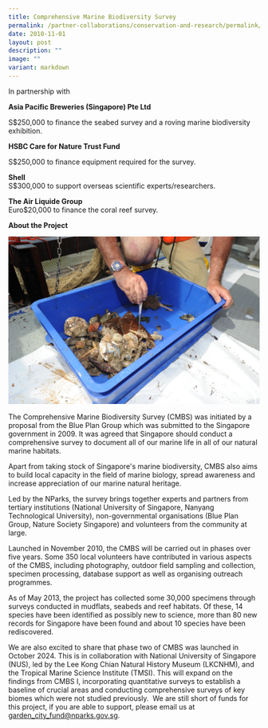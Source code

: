```yaml
---
title: Comprehensive Marine Biodiversity Survey
permalink: /partner-collaborations/conservation-and-research/permalink/CMBS/
date: 2010-11-01
layout: post
description: ""
image: ""
variant: markdown
---
```

In partnership with

**Asia Pacific Breweries (Singapore) Pte Ltd**

S$250,000 to finance the seabed survey and a roving marine biodiversity exhibition.

**HSBC Care for Nature Trust Fund**

S$250,000 to finance equipment required for the survey.
 
**Shell**  
S$300,000 to support overseas scientific experts/researchers.

**The Air Liquide Group**  
Euro$20,000 to finance the coral reef survey.

**About the Project**

![](/images/Partner%20Collaborations/Research%20and%20Conservation/Comprehensive-Marine-Bio-Survey.jpeg)

The Comprehensive Marine Biodiversity Survey (CMBS) was initiated by a proposal from the Blue Plan Group which was submitted to the Singapore government in 2009. It was agreed that Singapore should conduct a comprehensive survey to document all of our marine life in all of our natural marine habitats.

Apart from taking stock of Singapore's marine biodiversity, CMBS also aims to build local capacity in the field of marine biology, spread awareness and increase appreciation of our marine natural heritage.

Led by the NParks, the survey brings together experts and partners from tertiary institutions (National University of Singapore, Nanyang Technological University), non-governmental organisations (Blue Plan Group, Nature Society Singapore) and volunteers from the community at large.

Launched in November 2010, the CMBS will be carried out in phases over five years. Some 350 local volunteers have contributed in various aspects of the CMBS, including photography, outdoor field sampling and collection, specimen processing, database support as well as organising outreach programmes.

As of May 2013, the project has collected some 30,000 specimens through surveys conducted in mudflats, seabeds and reef habitats. Of these, 14 species have been identified as possibly new to science, more than 80 new records for Singapore have been found and about 10 species have been rediscovered.

We are also excited to share that phase two of CMBS was launched in October 2024. This is in collaboration with National University of Singapore (NUS), led by the Lee Kong Chian Natural History Museum (LKCNHM), and the Tropical Marine Science Institute (TMSI). This will expand on the findings from CMBS I, incorporating quantitative surveys to establish a baseline of crucial areas and conducting comprehensive surveys of key biomes which were not studied previously.  We are still short of funds for this project, if you are able to support, please email us at [garden_city_fund@nparks.gov.sg](garden_city_fund@nparks.gov.sg).
